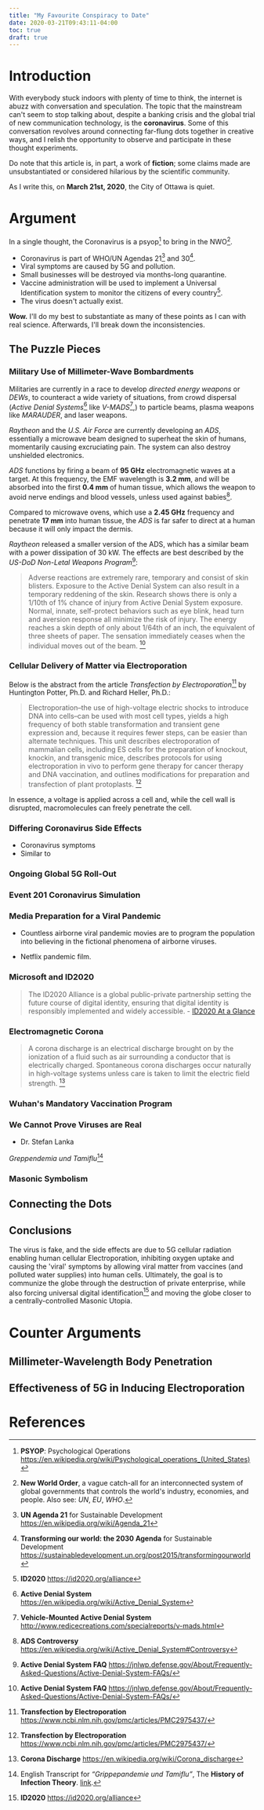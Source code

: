 ```yaml
---
title: "My Favourite Conspiracy to Date"
date: 2020-03-21T09:43:11-04:00
toc: true
draft: true
---
```


# Introduction 

With everybody stuck indoors with plenty of time to think, the internet is
abuzz with conversation and speculation. The topic that the mainstream can't
seem to stop talking about, despite a banking crisis and the global trial of new
communication technology, is the **coronavirus**. Some of this conversation
revolves around connecting far-flung dots together in creative ways, and I
relish the opportunity to observe and participate in these thought experiments.

Do note that this article is, in part, a work of **fiction**; some claims made are
unsubstantiated or considered hilarious by the scientific community.

As I write this, on **March 21st, 2020**, the City of Ottawa is quiet.

# Argument

In a single thought, the Coronavirus is a psyop[^psyop] to bring in the NWO[^nwo].

- Coronavirus is part of WHO/UN Agendas 21[^un-21] and 30[^un-30].
- Viral symptoms are caused by 5G and pollution.
- Small businesses will be destroyed via months-long quarantine.
- Vaccine administration will be used to implement a Universal Identification
  system to monitor the citizens of every country[^id2020].
- The virus doesn't actually exist.

**Wow.** I'll do my best to substantiate as many of these points as I can with
real science. Afterwards, I'll break down the inconsistencies.

## The Puzzle Pieces

### Military Use of Millimeter-Wave Bombardments

Militaries are currently in a race to develop *directed energy weapons* or
*DEWs*, to counteract a wide variety of situations, from crowd dispersal
(*Active Denial Systems*[^ads] like *V-MADS*[^vmads],) to particle beams, plasma
weapons like *MARAUDER*, and laser weapons.

*Raytheon* and the *U.S. Air Force* are currently developing an *ADS*,
essentially a microwave beam designed to superheat the skin of humans, momentarily
causing excruciating pain. The system can also destroy unshielded electronics.

*ADS* functions by firing a beam of **95 GHz** electromagnetic waves at a
target. At this frequency, the EMF wavelength is **3.2 mm**, and will be
absorbed into the first **0.4 mm** of human tissue, which allows the weapon to
avoid nerve endings and blood vessels, unless used against babies[^ads-baby].

Compared to microwave ovens, which use a **2.45 GHz** frequency and penetrate
**17 mm** into human tissue, the *ADS* is far safer to direct at a human because
it will only impact the dermis.

*Raytheon* released a smaller version of the ADS, which has a similar beam with
a power dissipation of 30 kW. The effects are best described by the *US-DoD
Non-Letal Weapons Program*[^dod-nlw]:

> Adverse reactions are extremely rare, temporary and consist of skin blisters.
> Exposure to the Active Denial System can also result in a temporary reddening
> of the skin. Research shows there is only a 1/10th of 1% chance of injury from
> Active Denial System exposure. Normal, innate, self-protect behaviors such as
> eye blink, head turn and aversion response all minimize the risk of injury.
> The energy reaches a skin depth of only about 1/64th of an inch, the
> equivalent of three sheets of paper. The sensation immediately ceases when the
> individual moves out of the beam. [^dod-nlw]

### Cellular Delivery of Matter via Electroporation

Below is the abstract from the article *Transfection by Electroporation*[^tbe] by
Huntington Potter, Ph.D.  and Richard Heller, Ph.D.:

[^tbe]: **Transfection by Electroporation** <https://www.ncbi.nlm.nih.gov/pmc/articles/PMC2975437/>

> Electroporation–the use of high-voltage electric shocks to introduce DNA into
> cells–can be used with most cell types, yields a high frequency of both stable
> transformation and transient gene expression and, because it requires fewer
> steps, can be easier than alternate techniques. This unit describes
> electroporation of mammalian cells, including ES cells for the preparation of
> knockout, knockin, and transgenic mice, describes protocols for using
> electroporation in vivo to perform gene therapy for cancer therapy and DNA
> vaccination, and outlines modifications for preparation and transfection of
> plant protoplasts. [^tbe] 

In essence, a voltage is applied across a cell and, while the cell wall is
disrupted, macromolecules can freely penetrate the cell.




### Differing Coronavirus Side Effects

- Coronavirus symptoms
- Similar to 

### Ongoing Global 5G Roll-Out

### Event 201 Coronavirus Simulation

### Media Preparation for a Viral Pandemic

- Countless airborne viral pandemic movies are to program the population into
  believing in the fictional phenomena of airborne viruses.

- Netflix pandemic film.

### Microsoft and ID2020

> The ID2020 Alliance is a global public-private partnership setting
the future course of digital identity, ensuring that digital identity is
responsibly implemented and widely accessible. - [ID2020 At a
Glance](https://id2020.org/uploads/files/ID2020-Alliance-Overview.pdf)

### Electromagnetic Corona

> A corona discharge is an electrical discharge brought on by the ionization of
> a fluid such as air surrounding a conductor that is electrically charged.
> Spontaneous corona discharges occur naturally in high-voltage systems unless
> care is taken to limit the electric field strength. [^electric-corona]

[^electric-corona]: **Corona Discharge** <https://en.wikipedia.org/wiki/Corona_discharge>

### Wuhan's Mandatory Vaccination Program

### We Cannot Prove Viruses are Real 

- Dr. Stefan Lanka

*Greppendemia und Tamiflu*[^history-infection-theory]

### Masonic Symbolism



## Connecting the Dots

## Conclusions

The virus is fake, and the side effects are due to 5G cellular radiation enabling
human cellular Electroporation, inhibiting oxygen uptake and causing the 'viral'
symptoms by allowing viral matter from vaccines (and polluted water supplies)
into human cells.  Ultimately, the goal is to communize the globe through the
destruction of private enterprise, while also forcing universal digital
identification[^id2020] and moving the globe closer to a centrally-controlled
Masonic Utopia.

# Counter Arguments

## Millimeter-Wavelength Body Penetration

## Effectiveness of 5G in Inducing Electroporation

# References

[^nwo]: **New World Order**, a vague catch-all for an interconnected system of global governments that controls the world's industry, economies, and people. Also see: *UN*, *EU*, *WHO*. 

[^history-infection-theory]: English Transcript for *“Grippepandemie und Tamiflu”*, The **History of Infection Theory**. [link](https://abruptearthchanges.com/2017/11/17/dr-stefan-lanka-the-history-of-the-infection-theory/).

[^un-21]: **UN Agenda 21** for Sustainable Development <https://en.wikipedia.org/wiki/Agenda_21> 

[^un-30]: **Transforming our world: the 2030 Agenda** for Sustainable Development <https://sustainabledevelopment.un.org/post2015/transformingourworld>

[^id2020]: **ID2020** <https://id2020.org/alliance> 

[^psyop]: **PSYOP**: Psychological Operations <https://en.wikipedia.org/wiki/Psychological_operations_(United_States)>

[^ads]: **Active Denial System** <https://en.wikipedia.org/wiki/Active_Denial_System>

[^vmads]: **Vehicle-Mounted Active Denial System** <http://www.redicecreations.com/specialreports/v-mads.html>

[^ads-baby]: **ADS Controversy** <https://en.wikipedia.org/wiki/Active_Denial_System#Controversy>

[^dod-nlw]: **Active Denial System FAQ** <https://jnlwp.defense.gov/About/Frequently-Asked-Questions/Active-Denial-System-FAQs/>

